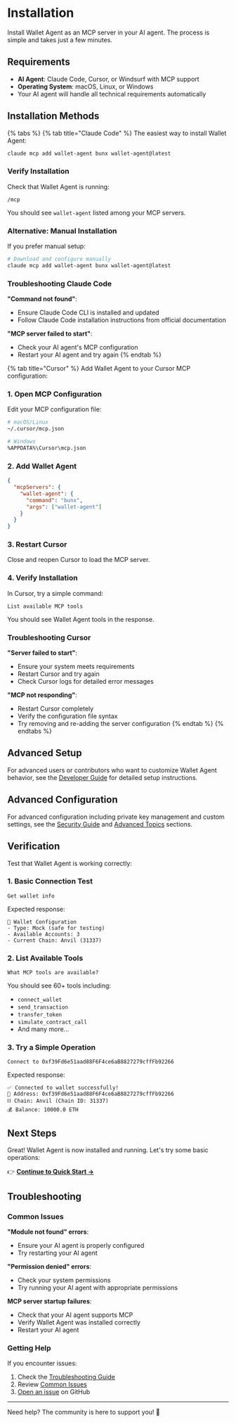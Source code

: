 # Installation

Install Wallet Agent as an MCP server in your AI agent. The process is simple and takes just a few minutes.

## Requirements

- **AI Agent**: Claude Code, Cursor, or Windsurf with MCP support
- **Operating System**: macOS, Linux, or Windows
- Your AI agent will handle all technical requirements automatically

## Installation Methods

{% tabs %}
{% tab title="Claude Code" %}
The easiest way to install Wallet Agent:

```bash
claude mcp add wallet-agent bunx wallet-agent@latest
```

### Verify Installation

Check that Wallet Agent is running:

```
/mcp
```

You should see `wallet-agent` listed among your MCP servers.

### Alternative: Manual Installation

If you prefer manual setup:

```bash
# Download and configure manually
claude mcp add wallet-agent bunx wallet-agent@latest
```

### Troubleshooting Claude Code

**"Command not found"**:
- Ensure Claude Code CLI is installed and updated
- Follow Claude Code installation instructions from official documentation

**"MCP server failed to start"**:
- Check your AI agent's MCP configuration
- Restart your AI agent and try again
{% endtab %}

{% tab title="Cursor" %}
Add Wallet Agent to your Cursor MCP configuration:

### 1. Open MCP Configuration

Edit your MCP configuration file:

```bash
# macOS/Linux
~/.cursor/mcp.json

# Windows  
%APPDATA%\Cursor\mcp.json
```

### 2. Add Wallet Agent

```json
{
  "mcpServers": {
    "wallet-agent": {
      "command": "bunx",
      "args": ["wallet-agent"]
    }
  }
}
```

### 3. Restart Cursor

Close and reopen Cursor to load the MCP server.

### 4. Verify Installation

In Cursor, try a simple command:
```
List available MCP tools
```

You should see Wallet Agent tools in the response.

### Troubleshooting Cursor

**"Server failed to start"**:
- Ensure your system meets requirements
- Restart Cursor and try again
- Check Cursor logs for detailed error messages

**"MCP not responding"**:
- Restart Cursor completely
- Verify the configuration file syntax
- Try removing and re-adding the server configuration
{% endtab %}
{% endtabs %}

## Advanced Setup

For advanced users or contributors who want to customize Wallet Agent behavior, see the [Developer Guide](../developer-guide/) for detailed setup instructions.

## Advanced Configuration

For advanced configuration including private key management and custom settings, see the [Security Guide](../user-guide/security.md) and [Advanced Topics](../advanced/) sections.

## Verification

Test that Wallet Agent is working correctly:

### 1. Basic Connection Test

```
Get wallet info
```

Expected response:
```
🔧 Wallet Configuration
- Type: Mock (safe for testing)
- Available Accounts: 3
- Current Chain: Anvil (31337)
```

### 2. List Available Tools

```
What MCP tools are available?
```

You should see 60+ tools including:
- `connect_wallet`
- `send_transaction`  
- `transfer_token`
- `simulate_contract_call`
- And many more...

### 3. Try a Simple Operation

```
Connect to 0xf39Fd6e51aad88F6F4ce6aB8827279cffFb92266
```

Expected response:
```
✅ Connected to wallet successfully!
📍 Address: 0xf39Fd6e51aad88F6F4ce6aB8827279cffFb92266
⛓️ Chain: Anvil (Chain ID: 31337)
💰 Balance: 10000.0 ETH
```

## Next Steps

Great! Wallet Agent is now installed and running. Let's try some basic operations:

👉 **[Continue to Quick Start →](quick-start.md)**

## Troubleshooting

### Common Issues

**"Module not found" errors**:
- Ensure your AI agent is properly configured
- Try restarting your AI agent

**"Permission denied" errors**:
- Check your system permissions
- Try running your AI agent with appropriate permissions

**MCP server startup failures**:
- Check that your AI agent supports MCP
- Verify Wallet Agent was installed correctly
- Restart your AI agent

### Getting Help

If you encounter issues:
1. Check the [Troubleshooting Guide](../resources/troubleshooting.md)
2. Review [Common Issues](../resources/faq.md)
3. [Open an issue](https://github.com/wallet-agent/wallet-agent/issues) on GitHub

---

Need help? The community is here to support you! 💪